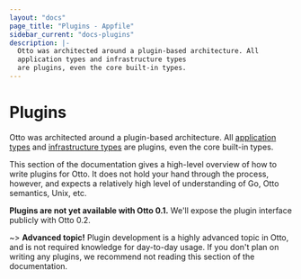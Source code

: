 ```yaml
---
layout: "docs"
page_title: "Plugins - Appfile"
sidebar_current: "docs-plugins"
description: |-
  Otto was architected around a plugin-based architecture. All
  application types and infrastructure types
  are plugins, even the core built-in types.
---
```


# Plugins

Otto was architected around a plugin-based architecture. All
[application types](/docs/apps) and [infrastructure types](/docs/infra)
are plugins, even the core built-in types.

This section of the documentation gives a high-level overview of how to write
plugins for Otto. It does not hold your hand through the process, however, and
expects a relatively high level of understanding of Go, Otto semantics,
Unix, etc.

**Plugins are not yet available with Otto 0.1.** We'll expose the plugin
interface publicly with Otto 0.2.

~> **Advanced topic!** Plugin development is a highly advanced topic in
   Otto, and is not required knowledge for day-to-day usage. If you don't plan
   on writing any plugins, we recommend not reading this section of the
   documentation.
